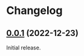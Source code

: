 # Changelog

## [0.0.1](https://github.com/greatislander/pressbooks-multiselect/releases/v0.0.1) (2022-12-23)

Initial release.
